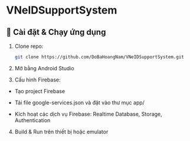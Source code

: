 # VNeIDSupportSystem
## 🚀 Cài đặt & Chạy ứng dụng

1. Clone repo:
   ```bash
   git clone https://github.com/DoBaHoangNam/VNeIDSupportSystem.git
2. Mở bằng Android Studio

3. Cấu hình Firebase:

 - Tạo project Firebase

 - Tải file google-services.json và đặt vào thư mục app/

 - Kích hoạt các dịch vụ Firebase: Realtime Database, Storage, Authentication

4. Build & Run trên thiết bị hoặc emulator
